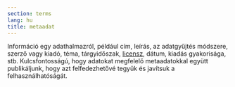 ```yaml
---
section: terms
lang: hu
title: metaadat
---
```


Információ egy adathalmazról, például cím, leírás, az adatgyűjtés módszere, szerző vagy kiadó, téma, tárgyidőszak, [licensz](../licence/), dátum, kiadás gyakorisága, stb. Kulcsfontosságú, hogy adatokat megfelelő metaadatokkal együtt publikáljunk, hogy azt felfedezhetővé tegyük és javítsuk a felhasználhatóságát.
